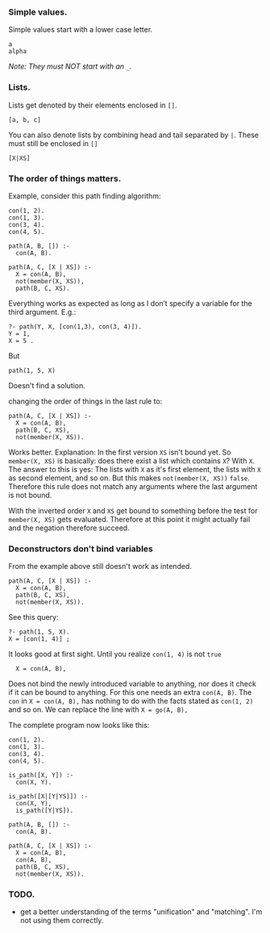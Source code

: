### Simple values.

Simple values start with a lower case letter. 

```
a
alpha
```

_Note: They must NOT start with an `_`._

### Lists.

Lists get denoted by their elements enclosed in `[]`.

```
[a, b, c]
```

You can also denote lists by combining head and tail separated by `|`. These must still be enclosed in `[]`

```
[X|XS]
```

### The order of things matters.

Example, consider this path finding algorithm:

```
con(1, 2).
con(1, 3).
con(3, 4).
con(4, 5).

path(A, B, []) :-
  con(A, B).

path(A, C, [X | XS]) :-
  X = con(A, B),
  not(member(X, XS)),
  path(B, C, XS).
```
Everything works as expected as long as I don’t specify a variable for the third argument. E.g.:

```
?- path(Y, X, [con(1,3), con(3, 4)]).
Y = 1,
X = 5 .
```
But
```
path(1, 5, X) 
```
Doesn't find a solution.

changing the order of things in the last rule to:

```
path(A, C, [X | XS]) :-
  X = con(A, B),
  path(B, C, XS),
  not(member(X, XS)).
```

Works better.
Explanation: In the first version `XS` isn't bound yet.
So `member(X, XS)` is basically: does there exist a list which contains `X`? With `X`. The answer to this is yes: The lists with `X` as it's first element, the lists with `X` as second element, and so on.
But this makes `not(member(X, XS))` `false`. Therefore this rule does not match any arguments where the last argument is not bound.

With the inverted order `X` and `XS` get bound to something before the test for `member(X, XS)` gets evaluated. Therefore at this point it might actually fail and the negation therefore succeed.

### Deconstructors don't bind variables

From the example above still doesn't work as intended. 
```
path(A, C, [X | XS]) :-
  X = con(A, B),
  path(B, C, XS),
  not(member(X, XS)).
```
See this query:
```
?- path(1, 5, X).
X = [con(1, 4)] ;
```
It looks good at first sight. 
Until you realize `con(1, 4)` is not `true`

```
  X = con(A, B),
```

Does not bind the newly introduced variable to anything, nor does it check if it can be bound to anything.
For this one needs an extra `con(A, B)`.
The `con` in `X = con(A, B),` has nothing to do with the facts stated as `con(1, 2)` and so on.
We can replace the line with `X = go(A, B),`

The complete program now looks like this:

```
con(1, 2).
con(1, 3).
con(3, 4).
con(4, 5).

is_path([X, Y]) :-
  con(X, Y).

is_path([X|[Y|YS]]) :-
  con(X, Y),
  is_path([Y|YS]).

path(A, B, []) :-
  con(A, B).

path(A, C, [X | XS]) :-
  X = con(A, B),
  con(A, B),
  path(B, C, XS),
  not(member(X, XS)).
```

### TODO.
 * get a better understanding of the terms "unification" and "matching". I'm not using them correctly.
 
